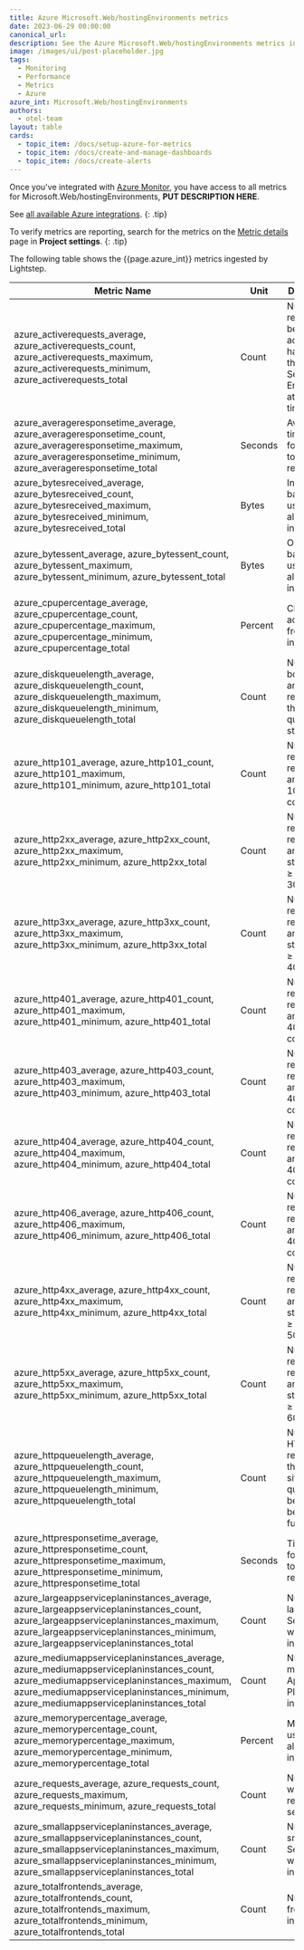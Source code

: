 ```yaml
---
title: Azure Microsoft.Web/hostingEnvironments metrics
date: 2023-06-29 00:00:00
canonical_url:
description: See the Azure Microsoft.Web/hostingEnvironments metrics ingested by Lightstep Observability
image: /images/ui/post-placeholder.jpg
tags:
  - Monitoring
  - Performance
  - Metrics
  - Azure
azure_int: Microsoft.Web/hostingEnvironments
authors:
  - otel-team
layout: table
cards:
  - topic_item: /docs/setup-azure-for-metrics
  - topic_item: /docs/create-and-manage-dashboards
  - topic_item: /docs/create-alerts
---
```

Once you've integrated with [Azure Monitor](/docs/setup-azure-for-metrics), you have access to all metrics for Microsoft.Web/hostingEnvironments, **PUT DESCRIPTION HERE**. 

See [all available Azure integrations](/docs/azure-metrics).
{: .tip}

To verify metrics are reporting, search for the metrics on the [Metric details](/docs/manage-metric-details) page in **Project settings**.
{: .tip}

The following table shows the {{page.azure_int}} metrics ingested by Lightstep.
<table class="table-aws">
<colgroup><col span="1" style="width: 35%;" /><col span="1" style="width: 15%;" /><col span="1" style="width: 35%;" /></colgroup>
  <thead>
    <th>Metric Name</th>
    <th>Unit</th>
    <th>Description</th>
  </thead>
  <tr>
    <td>azure_activerequests_average, azure_activerequests_count, azure_activerequests_maximum, azure_activerequests_minimum, azure_activerequests_total</td>
    <td>Count</td>
    <td>Number of requests being actively handled by the App Service Environment at any given time</td>
  </tr>
  <tr>
    <td>azure_averageresponsetime_average, azure_averageresponsetime_count, azure_averageresponsetime_maximum, azure_averageresponsetime_minimum, azure_averageresponsetime_total</td>
    <td>Seconds</td>
    <td>Average time taken for the ASE to serve requests</td>
  </tr>
  <tr>
    <td>azure_bytesreceived_average, azure_bytesreceived_count, azure_bytesreceived_maximum, azure_bytesreceived_minimum, azure_bytesreceived_total</td>
    <td>Bytes</td>
    <td>Incoming bandwidth used across all front end instances</td>
  </tr>
  <tr>
    <td>azure_bytessent_average, azure_bytessent_count, azure_bytessent_maximum, azure_bytessent_minimum, azure_bytessent_total</td>
    <td>Bytes</td>
    <td>Outgoing bandwidth used across all front end instances</td>
  </tr>
  <tr>
    <td>azure_cpupercentage_average, azure_cpupercentage_count, azure_cpupercentage_maximum, azure_cpupercentage_minimum, azure_cpupercentage_total</td>
    <td>Percent</td>
    <td>CPU used across all front end instances</td>
  </tr>
  <tr>
    <td>azure_diskqueuelength_average, azure_diskqueuelength_count, azure_diskqueuelength_maximum, azure_diskqueuelength_minimum, azure_diskqueuelength_total</td>
    <td>Count</td>
    <td>Number of both read and write requests that were queued on storage</td>
  </tr>
  <tr>
    <td>azure_http101_average, azure_http101_count, azure_http101_maximum, azure_http101_minimum, azure_http101_total</td>
    <td>Count</td>
    <td>Number of requests resulting in an HTTP 101 status code</td>
  </tr>
  <tr>
    <td>azure_http2xx_average, azure_http2xx_count, azure_http2xx_maximum, azure_http2xx_minimum, azure_http2xx_total</td>
    <td>Count</td>
    <td>Number of requests resulting in an HTTP status code ≥ 200 but < 300</td>
  </tr>
  <tr>
    <td>azure_http3xx_average, azure_http3xx_count, azure_http3xx_maximum, azure_http3xx_minimum, azure_http3xx_total</td>
    <td>Count</td>
    <td>Number of requests resulting in an HTTP status code ≥ 300 but < 400</td>
  </tr>
  <tr>
    <td>azure_http401_average, azure_http401_count, azure_http401_maximum, azure_http401_minimum, azure_http401_total</td>
    <td>Count</td>
    <td>Number of requests resulting in an HTTP 401 status code</td>
  </tr>
  <tr>
    <td>azure_http403_average, azure_http403_count, azure_http403_maximum, azure_http403_minimum, azure_http403_total</td>
    <td>Count</td>
    <td>Number of requests resulting in an HTTP 403 status code</td>
  </tr>
  <tr>
    <td>azure_http404_average, azure_http404_count, azure_http404_maximum, azure_http404_minimum, azure_http404_total</td>
    <td>Count</td>
    <td>Number of requests resulting in an HTTP 404 status code</td>
  </tr>
  <tr>
    <td>azure_http406_average, azure_http406_count, azure_http406_maximum, azure_http406_minimum, azure_http406_total</td>
    <td>Count</td>
    <td>Number of requests resulting in an HTTP 406 status code</td>
  </tr>
  <tr>
    <td>azure_http4xx_average, azure_http4xx_count, azure_http4xx_maximum, azure_http4xx_minimum, azure_http4xx_total</td>
    <td>Count</td>
    <td>Number of requests resulting in an HTTP status code ≥ 400 but < 500</td>
  </tr>
  <tr>
    <td>azure_http5xx_average, azure_http5xx_count, azure_http5xx_maximum, azure_http5xx_minimum, azure_http5xx_total</td>
    <td>Count</td>
    <td>Number of requests resulting in an HTTP status code ≥ 500 but < 600</td>
  </tr>
  <tr>
    <td>azure_httpqueuelength_average, azure_httpqueuelength_count, azure_httpqueuelength_maximum, azure_httpqueuelength_minimum, azure_httpqueuelength_total</td>
    <td>Count</td>
    <td>Number of HTTP requests that had to sit on the queue before being fulfilled</td>
  </tr>
  <tr>
    <td>azure_httpresponsetime_average, azure_httpresponsetime_count, azure_httpresponsetime_maximum, azure_httpresponsetime_minimum, azure_httpresponsetime_total</td>
    <td>Seconds</td>
    <td>Time taken for the ASE to serve requests</td>
  </tr>
  <tr>
    <td>azure_largeappserviceplaninstances_average, azure_largeappserviceplaninstances_count, azure_largeappserviceplaninstances_maximum, azure_largeappserviceplaninstances_minimum, azure_largeappserviceplaninstances_total</td>
    <td>Count</td>
    <td>Number of large App Service Plan worker instances</td>
  </tr>
  <tr>
    <td>azure_mediumappserviceplaninstances_average, azure_mediumappserviceplaninstances_count, azure_mediumappserviceplaninstances_maximum, azure_mediumappserviceplaninstances_minimum, azure_mediumappserviceplaninstances_total</td>
    <td>Count</td>
    <td>Number of medium App Service Plan worker instances</td>
  </tr>
  <tr>
    <td>azure_memorypercentage_average, azure_memorypercentage_count, azure_memorypercentage_maximum, azure_memorypercentage_minimum, azure_memorypercentage_total</td>
    <td>Percent</td>
    <td>Memory used across all front end instances</td>
  </tr>
  <tr>
    <td>azure_requests_average, azure_requests_count, azure_requests_maximum, azure_requests_minimum, azure_requests_total</td>
    <td>Count</td>
    <td>Number of web requests served</td>
  </tr>
  <tr>
    <td>azure_smallappserviceplaninstances_average, azure_smallappserviceplaninstances_count, azure_smallappserviceplaninstances_maximum, azure_smallappserviceplaninstances_minimum, azure_smallappserviceplaninstances_total</td>
    <td>Count</td>
    <td>Number of small App Service Plan worker instances</td>
  </tr>
  <tr>
    <td>azure_totalfrontends_average, azure_totalfrontends_count, azure_totalfrontends_maximum, azure_totalfrontends_minimum, azure_totalfrontends_total</td>
    <td>Count</td>
    <td>Number of front end instances</td>
  </tr>
</table>
